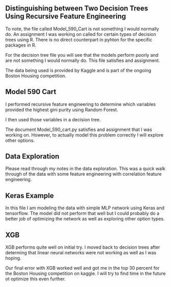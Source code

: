 ## Distinguishing between Two Decision Trees Using Recursive Feature Engineering


To note, the file called Model_590_Cart is not something I would normally do. An assignment I was working on called for certain types of decision trees using R. There is no direct counterpart in pyhton for the specific packages in R. 

For the decision tree file you will see that the models perform poorly and are not something I would normally do. This file satisfies and assignment. 

The data being used is provided by Kaggle and is part of the ongoing Boston Housing competition.

## Model 590 Cart


I performed recursive feature engineering to determine which variables provided the highest gini purity using Random Forest.

I then used those variables in a decision tree.

The document Model_590_cart.py satisfies and assignment that I was working on. However, to actually model this problem correctly I will explore other options.

## Data Exploration

Please read through my notes in the data exploration. This was a quick walk through of the data with some feature engineering with correlation feature engineering.

## Keras Example

In this file I am modeling the data with  simple MLP network using Keras and tensorflow. The model did not perform that well but I could probably do a better job of optimizing the network as well as exploring other option types. 

## XGB

XGB performs quite well on initial try. I moved back to decision trees after determing that linear neural networks were not working as well as I was hoping. 

Our final error with XGB worked well and got me in the top 30 percent for the Boston Housing competition on kaggle. I will try to find time in the future ot optimize this even further. 

```python

```
